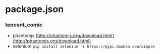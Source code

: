 # package.json

### tencent_comic

- phantomjs [http://phantomjs.org/download.html](http://phantomjs.org/download.html)
- selenium
 `pip install selenium -i https://pypi.douban.com/simple` 
